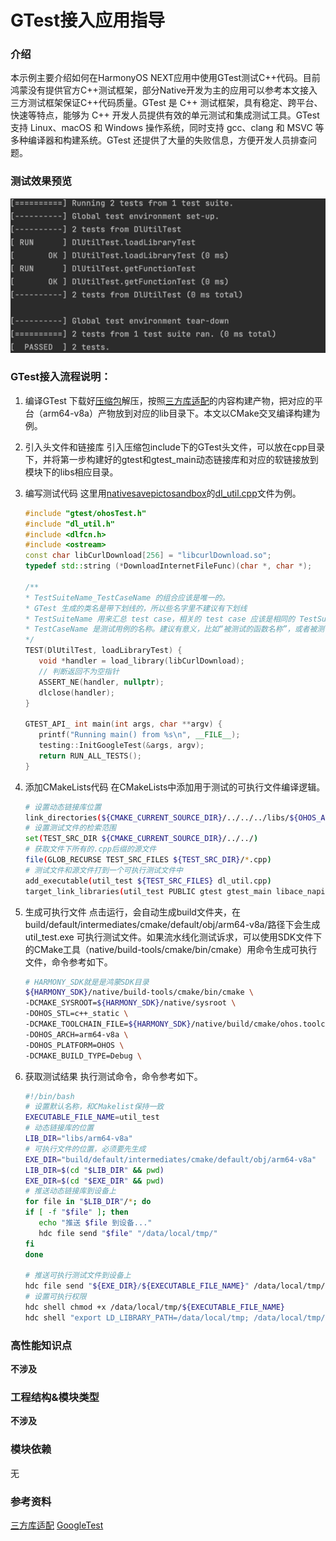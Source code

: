 # GTest接入应用指导

### 介绍

本示例主要介绍如何在HarmonyOS NEXT应用中使用GTest测试C++代码。目前鸿蒙没有提供官方C++测试框架，部分Native开发为主的应用可以参考本文接入三方测试框架保证C++代码质量。GTest 是 C++ 测试框架，具有稳定、跨平台、快速等特点，能够为 C++ 开发人员提供有效的单元测试和集成测试工具。GTest 支持 Linux、macOS 和 Windows 操作系统，同时支持 gcc、clang 和 MSVC 等多种编译器和构建系统。GTest 还提供了大量的失败信息，方便开发人员排查问题。


### 测试效果预览

![](../feature/nativesavepictosandbox/src/main/resources/rawfile/test_pass.png)


### GTest接入流程说明：

1. 编译GTest
下载好[压缩包](https://github.com/google/googletest/releases/tag/v1.14.0)解压，按照[三方库适配](https://gitee.com/openharmony-sig/tpc_c_cplusplus/tree/master#三方库适配)的内容构建产物，把对应的平台（arm64-v8a）产物放到对应的lib目录下。本文以CMake交叉编译构建为例。

2. 引入头文件和链接库
引入压缩包include下的GTest头文件，可以放在cpp目录下，并将第一步构建好的gtest和gtest_main动态链接库和对应的软链接放到模块下的libs相应目录。

3. 编写测试代码 
这里用[nativesavepictosandbox](../feature/nativesavepictosandbox)的[dl_util.cpp](../feature/nativesavepictosandbox/src/main/cpp/dl_util.cpp)文件为例。
   ```c++
   #include "gtest/ohosTest.h"
   #include "dl_util.h"
   #include <dlfcn.h>
   #include <ostream>
   const char libCurlDownload[256] = "libcurlDownload.so";
   typedef std::string (*DownloadInternetFileFunc)(char *, char *);

   /**
   * TestSuiteName_TestCaseName 的组合应该是唯一的。
   * GTest 生成的类名是带下划线的，所以些名字里不建议有下划线
   * TestSuiteName 用来汇总 test case，相关的 test case 应该是相同的 TestSuiteName。一个文件里只能有一个 TestSuiteName，建议命名为这个文件测试的类名。
   * TestCaseName 是测试用例的名称。建议有意义，比如“被测试的函数名称”，或者被测试的函数名的不同输入的情况。
   */
   TEST(DlUtilTest, loadLibraryTest) {
      void *handler = load_library(libCurlDownload);
      // 判断返回不为空指针
      ASSERT_NE(handler, nullptr);
      dlclose(handler);
   }

   GTEST_API_ int main(int args, char **argv) {
      printf("Running main() from %s\n", __FILE__);
      testing::InitGoogleTest(&args, argv);
      return RUN_ALL_TESTS();
   }
   ```
4. 添加CMakeLists代码
在CMakeLists中添加用于测试的可执行文件编译逻辑。
   ```bash
   # 设置动态链接库位置
   link_directories(${CMAKE_CURRENT_SOURCE_DIR}/../../../libs/${OHOS_ARCH}/)
   # 设置测试文件的检索范围
   set(TEST_SRC_DIR ${CMAKE_CURRENT_SOURCE_DIR}/../../)
   # 获取文件下所有的.cpp后缀的源文件
   file(GLOB_RECURSE TEST_SRC_FILES ${TEST_SRC_DIR}/*.cpp)
   # 测试文件和源文件打到一个可执行测试文件中
   add_executable(util_test ${TEST_SRC_FILES} dl_util.cpp)
   target_link_libraries(util_test PUBLIC gtest gtest_main libace_napi.z.so libcurlDownload.so libhilog_ndk.z.so librawfile.z.so)
   ```
5. 生成可执行文件
点击运行，会自动生成build文件夹，在build/default/intermediates/cmake/default/obj/arm64-v8a/路径下会生成 util_test.exe 可执行测试文件。如果流水线化测试诉求，可以使用SDK文件下的CMake工具（native/build-tools/cmake/bin/cmake）用命令生成可执行文件，命令参考如下。
   ```bash
   # HARMONY_SDK就是是鸿蒙SDK目录
   ${HARMONY_SDK}/native/build-tools/cmake/bin/cmake \
   -DCMAKE_SYSROOT=${HARMONY_SDK}/native/sysroot \
   -DOHOS_STL=c++_static \
   -DCMAKE_TOOLCHAIN_FILE=${HARMONY_SDK}/native/build/cmake/ohos.toolchain.cmake \
   -DOHOS_ARCH=arm64-v8a \
   -DOHOS_PLATFORM=OHOS \
   -DCMAKE_BUILD_TYPE=Debug \
   ```
6. 获取测试结果
执行测试命令，命令参考如下。
   ```bash
   #!/bin/bash
   # 设置默认名称，和CMakelist保持一致
   EXECUTABLE_FILE_NAME=util_test
   # 动态链接库的位置
   LIB_DIR="libs/arm64-v8a"
   # 可执行文件的位置，必须要先生成
   EXE_DIR="build/default/intermediates/cmake/default/obj/arm64-v8a"
   LIB_DIR=$(cd "$LIB_DIR" && pwd)
   EXE_DIR=$(cd "$EXE_DIR" && pwd)
   # 推送动态链接库到设备上
   for file in "$LIB_DIR"/*; do
   if [ -f "$file" ]; then
      echo "推送 $file 到设备..."
      hdc file send "$file" "/data/local/tmp/"
   fi
   done

   # 推送可执行测试文件到设备上
   hdc file send "${EXE_DIR}/${EXECUTABLE_FILE_NAME}" /data/local/tmp/
   # 设置可执行权限
   hdc shell chmod +x /data/local/tmp/${EXECUTABLE_FILE_NAME}
   hdc shell "export LD_LIBRARY_PATH=/data/local/tmp; /data/local/tmp/${EXECUTABLE_FILE_NAME}"  
   ```
### 高性能知识点

**不涉及**

### 工程结构&模块类型

**不涉及**

### 模块依赖
无

### 参考资料
[三方库适配](https://gitee.com/openharmony-sig/tpc_c_cplusplus/tree/master#三方库适配)
[GoogleTest](https://github.com/google/googletest/releases/tag/v1.14.0)